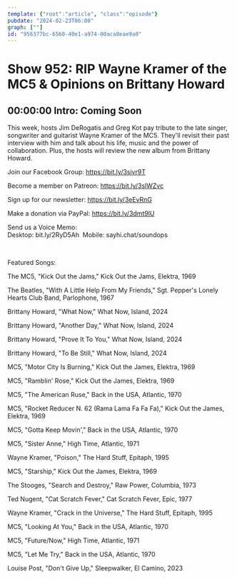 ```yaml
---
template: {"root":"article", "class":"episode"}
pubdate: "2024-02-23T06:00"
graph: [""]
id: "956377bc-6560-40e1-a974-00aca8eae9a0"
---
```






# Show 952: RIP Wayne Kramer of the MC5 & Opinions on Brittany Howard



## 00:00:00 Intro: Coming Soon

This week, hosts Jim DeRogatis and Greg Kot pay tribute to the late singer, songwriter and guitarist Wayne Kramer of the MC5. They'll revisit their past interview with him and talk about his life, music and the power of collaboration. Plus, the hosts will review the new album from Brittany Howard.




Join our Facebook Group: https://bit.ly/3sivr9T

Become a member on Patreon: https://bit.ly/3slWZvc

Sign up for our newsletter: https://bit.ly/3eEvRnG

Make a donation via PayPal: https://bit.ly/3dmt9lU

Send us a Voice Memo: Desktop: bit.ly/2RyD5Ah  Mobile: sayhi.chat/soundops

 

Featured Songs:

The MC5, "Kick Out the Jams," Kick Out the Jams, Elektra, 1969

The Beatles, "With A Little Help From My Friends," Sgt. Pepper's Lonely Hearts Club Band, Parlophone, 1967

Brittany Howard, "What Now," What Now, Island, 2024

Brittany Howard, "Another Day," What Now, Island, 2024

Brittany Howard, "Prove It To You," What Now, Island, 2024

Brittany Howard, "To Be Still," What Now, Island, 2024

MC5, "Motor City Is Burning," Kick Out the James, Elektra, 1969

MC5, "Ramblin' Rose," Kick Out the James, Elektra, 1969

MC5, "The American Ruse," Back in the USA, Atlantic, 1970

MC5, "Rocket Reducer N. 62 (Rama Lama Fa Fa Fa)," Kick Out the James, Elektra, 1969

MC5, "Gotta Keep Movin'," Back in the USA, Atlantic, 1970

MC5, "Sister Anne," High Time, Atlantic, 1971

Wayne Kramer, "Poison," The Hard Stuff, Epitaph, 1995

MC5, "Starship," Kick Out the James, Elektra, 1969

The Stooges, "Search and Destroy," Raw Power, Columbia, 1973

Ted Nugent, "Cat Scratch Fever," Cat Scratch Fever, Epic, 1977

Wayne Kramer, "Crack in the Universe," The Hard Stuff, Epitaph, 1995

MC5, "Looking At You," Back in the USA, Atlantic, 1970

MC5, "Future/Now," High Time, Atlantic, 1971

MC5, "Let Me Try," Back in the USA, Atlantic, 1970

Louise Post, "Don't Give Up," Sleepwalker, El Camino, 2023